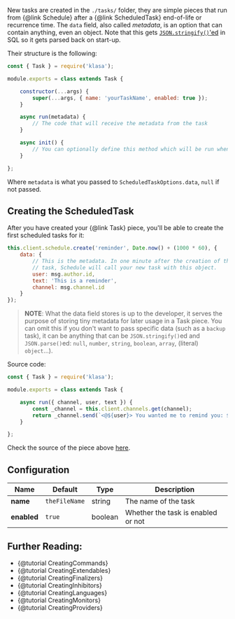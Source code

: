 New tasks are created in the `./tasks/` folder, they are simple pieces that run from {@link Schedule} after a {@link ScheduledTask} end-of-life or recurrence time. The `data` field, also called *metadata*, is an option that can contain anything, even an object. Note that this gets [`JSON.stringify()`'ed](https://developer.mozilla.org/en-US/docs/Web/JavaScript/Reference/Global_Objects/JSON/stringify) in SQL so it gets parsed back on start-up.

Their structure is the following:

```javascript
const { Task } = require('klasa');

module.exports = class extends Task {

	constructor(...args) {
		super(...args, { name: 'yourTaskName', enabled: true });
	}

	async run(metadata) {
		// The code that will receive the metadata from the task
	}

	async init() {
		// You can optionally define this method which will be run when the bot starts (after login, so discord data is available via this.client)
	}

};
```

Where `metadata` is what you passed to `ScheduledTaskOptions.data`, `null` if not passed.

## Creating the ScheduledTask

After you have created your {@link Task} piece, you'll be able to create the first scheduled tasks for it:

```javascript
this.client.schedule.create('reminder', Date.now() + (1000 * 60), {
	data: {
		// This is the metadata. In one minute after the creation of this scheduled
		// task, Schedule will call your new task with this object.
		user: msg.author.id,
		text: 'This is a reminder',
		channel: msg.channel.id
	}
});
```

> **NOTE**: What the data field stores is up to the developer, it serves the purpose of storing tiny metadata for later usage in a Task piece. You can omit this if you don't want to pass specific data (such as a `backup` task), it can be anything that can be `JSON.stringify()`ed and `JSON.parse()`ed: `null`, `number`, `string`, `boolean`, `array`, (literal) `object`...).

Source code:

```javascript
const { Task } = require('klasa');

module.exports = class extends Task {

	async run({ channel, user, text }) {
		const _channel = this.client.channels.get(channel);
		return _channel.send(`<@${user}> You wanted me to remind you: ${text}`);
	}

};
```

Check the source of the piece above [here](https://github.com/dirigeants/klasa-pieces/blob/9ba1c48b08ad2b1ea55aeadc6d7e8e067346c0a2/tasks/reminder.js).

## Configuration

| Name        | Default       | Type    | Description                        |
| ----------- | ------------- | ------- | ---------------------------------- |
| **name**    | `theFileName` | string  | The name of the task               |
| **enabled** | `true`        | boolean | Whether the task is enabled or not |

## Further Reading:

- {@tutorial CreatingCommands}
- {@tutorial CreatingExtendables}
- {@tutorial CreatingFinalizers}
- {@tutorial CreatingInhibitors}
- {@tutorial CreatingLanguages}
- {@tutorial CreatingMonitors}
- {@tutorial CreatingProviders}
